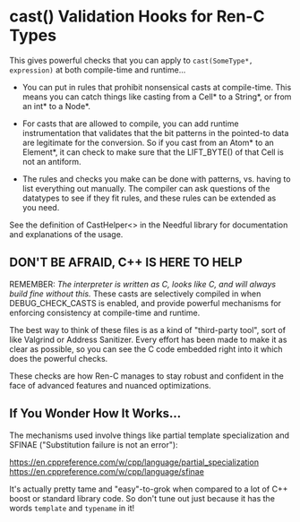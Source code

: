 # cast() Validation Hooks for Ren-C Types

This gives powerful checks that you can apply to `cast(SomeType*, expression)`
at both compile-time and runtime...

* You can put in rules that prohibit nonsensical casts at compile-time.  This
  means you can catch things like casting from a Cell* to a String*, or
  from an int* to a Node*.

* For casts that are allowed to compile, you can add runtime instrumentation
  that validates that the bit patterns in the pointed-to data are legitimate
  for the conversion.  So if you cast from an Atom* to an Element*, it can
  check to make sure that the LIFT_BYTE() of that Cell is not an antiform.

* The rules and checks you make can be done with patterns, vs. having to list
  everything out manually.  The compiler can ask questions of the datatypes
  to see if they fit rules, and these rules can be extended as you need.

See the definition of CastHelper<> in the Needful library for documentation
and explanations of the usage.

## **DON'T BE AFRAID, C++ IS HERE TO HELP**

REMEMBER: *The interpreter is written as C, looks like C, and will always
build fine without this.*  These casts are selectively compiled in when
DEBUG_CHECK_CASTS is enabled, and provide powerful mechanisms for enforcing
consistency at compile-time and runtime.

The best way to think of these files is as a kind of "third-party tool", sort
of like Valgrind or Address Sanitizer.  Every effort has been made to make
it as clear as possible, so you can see the C code embedded right into it
which does the powerful checks.

These checks are how Ren-C manages to stay robust and confident in the face
of advanced features and nuanced optimizations.

## If You Wonder How It Works...

The mechanisms used involve things like partial template specialization and
SFINAE ("Substitution failure is not an error"):

   https://en.cppreference.com/w/cpp/language/partial_specialization
   https://en.cppreference.com/w/cpp/language/sfinae

It's actually pretty tame and "easy"-to-grok when compared to a lot of C++
boost or standard library code.  So don't tune out just because it has the
words `template` and `typename` in it!

